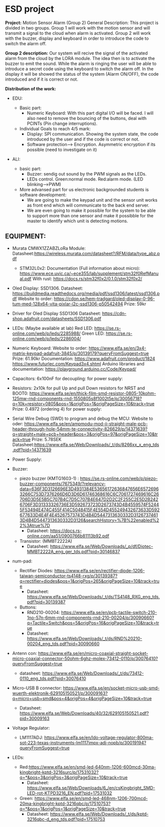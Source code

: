 # ESD project
**Project:** Motion Sensor Alarm (Group 2)
General Description: This project is divided in two groups. Group 1 will work with the motion sensor and will transmit a signal to the cloud when alarm is activated. Group 2 will work with the buzzer, display and keyboard in order to introduce the code to switch the alarm off.

**Group 2 description:** Our system will recive the signal of the activated alarm from the cloud by the LORA module. The idea then is to activate the buzzer to emit the sound. While the alarm is ringing the user will be able to introduce a secret code using the keyboard to switch the alarm off. In the display it will be showed the status of the system (Alarm ON/OFF), the code introduced and if it is correct or not.

**Distribution of the work:**
- EDU:
  - Basic part:
    - Numeric Keyboard: With this part digital I/O will be faced. I will also need to remove the bouncing of the buttons, deal with PCINTs (Pin change interruptions).
  - Individual Goals to reach 4/5 mark:
    - Display: SPI communication. Showing the system state, the code introduced by the user and if the code is correct or not.
    - Software protection--> Encryption. Asymmetric encryption if its possible (need to investigate on it)

- ALI:
  - basic part:
    - Buzzer: sendig out sound by the PWM signals as the LEDs.
    - LEDs control. Green:normal mode. Red:alarm mode. (LED blinking-->PWM)
  - More advansed part for us electronic backgrounded students is software development:
    - We are going to make the keypad unit and the sensor unit works as front end which will communicate to the back end server.
    - We are even going to make it possible for the system to be able to support more than one sensor and make it possibble for the master to identify which unit is detecting motions.


## EQUIPMENT:
- Murata CMWX1ZZABZLoRa Module:
	Datasheet:https://wireless.murata.com/datasheet?/RFM/data/type_abz.pdf
  - STM32L0x2:
		Documentation (Full information about micro): https://www.ece.uvic.ca/~ece355/lab/supplement/stm32f0RefManual.pdf
		With rust: https://docs.rs/stm32f0x2/0.1.0/stm32f0x2/

- Oled Display: SSD1306. 
	Datasheet: https://buildmedia.readthedocs.org/media/pdf/ssd1306/latest/ssd1306.pdf
	Website to order: https://cdon.se/hem-tradgard/oled-display-0-96-tum-med-128x64-vita-pixlar-i2c-ssd1306-p50542494
	Prize: 59kr
- Driver for Oled Display SSD1306
	Datasheet: https://cdn-shop.adafruit.com/datasheets/SSD1306.pdf
- LEDs: (Maybe available at lab)
	Red LED: https://se.rs-online.com/web/p/leds/2285988/
	Green LED: https://se.rs-online.com/web/p/leds/2286004/
- Numeric Keyboard:
	Website to order: https://www.elfa.se/en/3x4-matrix-keypad-adafruit-3845/p/30139179?queryFromSuggest=true
	Prize: 61.90kr
	Documentation: https://www.adafruit.com/product/1824
					https://www.futurlec.com/Keypad3x4.shtml
					Arduino libraries and documentation: https://playground.arduino.cc/Code/Keypad/
- Capacitors:
	6x100nF for decoupling: 
			for power supply:

- Resistors: 
	2x10k for pull Up and pull Down resistors for NRST and BOOT0: https://www.elfa.se/en/thick-film-smd-resistor-0805-10kohm-125mw-rnd-components-rnd-1550805s8f1002t5e/p/30056718?q=10k+resistor+0805&pos=1&origPos=1&origPageSize=10&track=true
	Prize: 0.4972 (ordering 4)
	for power supply: 
	
- Serial Wire Debug (SWD) to program and debug the MCU: 
	Website to oder: https://www.elfa.se/en/ampmodu-mod-ii-straight-male-pcb-header-through-hole-54mm-te-connectivity-826629/p/14371639?q=straight+male+pcb+header&pos=3&origPos=97&origPageSize=10&track=true
	Prize: 5.78SEK
	Datasheet:https://www.elfa.se/Web/Downloads/_t/ds/8266xx_x_eng_tds.pdf?pid=14371639

- Power Supply:

- Buzzer: 
  - piezo buzzer (KMTG1603-1) : https://se.rs-online.com/web/p/piezo-buzzer-components/7675349/?relevancy-data=636F3D3126696E3D4931384E53656172636847656E65726963266C753D7376266D6D3D6D61746368616C6C7061727469616C26706D3D5E5B5C707B4C7D5C707B4E647D2D2C2F255C2E5D2B2426706F3D31333326736E3D592673723D2673743D4B4559574F52445F53494E474C455F414C5048415F4E554D455249432673633D592677633D4E4F4E45267573743D4B4D5447313630332D31267374613D4B4D5447313630332D3126&searchHistory=%7B%22enabled%22%3Atrue%7D
    - Datasheet: https://docs.rs-online.com/aa51/0900766b81113b92.pdf
  - Transistor: (MMBT2222A)
    - Datasheet: https://www.elfa.se/Web/Downloads/_p/df/Diotec-MMBT2222A_eng_ger_tds.pdf?pid=30146837
    
    
 - num-pad:
   - Rectifier Diodes: https://www.elfa.se/en/rectifier-diode-1206-taiwan-semiconductor-ts4148-rxg/p/30139387?q=rectifier+diodes&pos=1&origPos=265&origPageSize=10&track=true
     - Datasheet: https://www.elfa.se/Web/Downloads/_t/ds/TS4148_RXG_eng_tds.pdf?pid=30139387
   - Buttons:
     - RND210-00204: https://www.elfa.se/en/pcb-tactile-switch-210-1no-57n-6mm-rnd-components-rnd-210-00204/p/30090660?q=Tactile+Switch&pos=5&origPos=16&origPageSize=10&track=true
     - Datasheet: https://www.elfa.se/Web/Downloads/_t/ds/RND%20210-00204_eng_tds.pdf?pid=30090660
   
 - Antenn con: https://www.elfa.se/en/micro-coaxial-straight-socket-micro-coaxial-connector-50ohm-6ghz-molex-73412-0110/p/30076410?queryFromSuggest=true
   - datasheet: https://www.elfa.se/Web/Downloads/_t/ds/73412-0110_eng_tds.pdf?pid=30076410
   
 - Micro-USB B connector: https://www.elfa.se/en/socket-micro-usb-smd-wuerth-elektronik-629105150521/p/30009163?q=micro+usb+smd&pos=4&origPos=4&origPageSize=10&track=true
   - Datasheet: https://www.elfa.se/Web/Downloads/40/32/629105150521.pdf?pid=30009163
   
 - Voltage Regulator:
   - LM1117ADJ: https://www.elfa.se/en/ldo-voltage-regulator-800ma-sot-223-texas-instruments-lm1117impx-adj-nopb/p/30019194?queryFromSuggest=true
   
 - LEDs:
   - Red:https://www.elfa.se/en/smd-led-640nm-1206-600mcd-30ma-kingbright-kptd-3216surc/p/17531032?q=*&pos=3&origPos=3&origPageSize=10&track=true
     - Datasheet: https://www.elfa.se/Web/Downloads/6_/en/csKingbright_SMD-LED-rot-KTPD3216_EN.pdf?pid=17531032
   - Green: https://www.elfa.se/en/smd-led-468nm-1206-700mcd-20ma-kingbright-kptd-3216qbc/p/17510753?q=*&pos=1&origPos=1&origPageSize=10&track=true
     - Datasheet: https://www.elfa.se/Web/Downloads/_t/ds/kptd-3216qbc-d_eng_tds.pdf?pid=17510753
   
